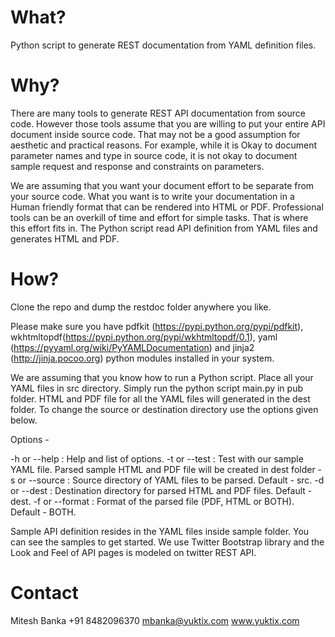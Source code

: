 

What?
================================
Python script to generate REST documentation from YAML definition files. 

Why?
=======
There are many tools to generate REST API documentation from source code. However those tools assume that 
you are willing to put your entire API document inside source code. That may not be a good assumption for
aesthetic and practical reasons. For example, while it is Okay to document parameter names and type in source 
code, it is not okay to document sample request and response and constraints on parameters.

We are assuming that you want your document effort to be separate from your source code. What you want is to
write your documentation in a Human friendly format that can be rendered into HTML or PDF. Professional tools 
can be an overkill of time and effort for simple tasks. That is where this effort fits in. The Python script
read API definition from YAML files and generates HTML and PDF. 

How?
=======

Clone the repo and dump the restdoc folder anywhere you like. 

Please make sure you have pdfkit (https://pypi.python.org/pypi/pdfkit), wkhtmltopdf(https://pypi.python.org/pypi/wkhtmltopdf/0.1), yaml (https://pyyaml.org/wiki/PyYAMLDocumentation) and jinja2 (http://jinja.pocoo.org) python modules installed in your system. 

We are assuming that you know how to run a Python script. Place all your YAML files in src directory. Simply run the python script main.py in pub folder. HTML and PDF file for all the YAML files will generated in the dest folder. To change the source or destination directory use the options given below.

Options -

-h or --help : Help and list of options.
-t or --test : Test with our sample YAML file. Parsed sample HTML and PDF file will be created in dest folder
-s or --source : Source directory of YAML files to be parsed. Default - src.
-d or --dest : Destination directory for parsed HTML and PDF files. Default - dest.
-f or --format : Format of the parsed file (PDF, HTML or BOTH). Default - BOTH.

Sample API definition resides in the YAML files inside sample folder. You can see the samples to get started. 
We use Twitter Bootstrap library and the Look and Feel of API pages is modeled on twitter REST API.

Contact
=======

Mitesh Banka
+91 8482096370
mbanka@yuktix.com
www.yuktix.com

